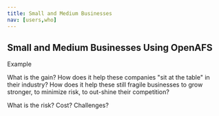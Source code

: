 ```yaml
---
title: Small and Medium Businesses
nav: [users,who]
---
```


## Small and Medium Businesses Using OpenAFS ##

Example

What is the gain?  How does it help these companies "sit at the table" in their industry?  How does it help these still fragile businesses to grow stronger, to minimize risk, to out-shine their competition?

What is the risk? Cost? Challenges?
